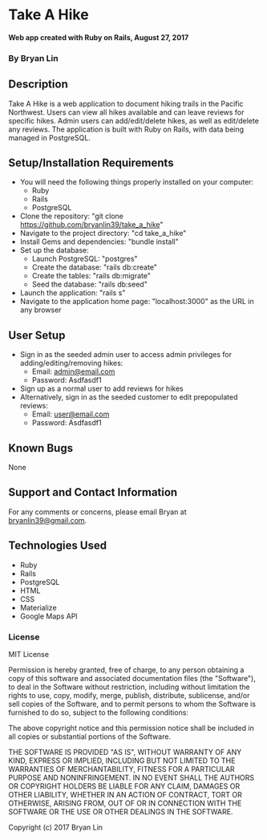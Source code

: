 # Take A Hike

#### Web app created with Ruby on Rails, August 27, 2017

### By Bryan Lin

## Description

Take A Hike is a web application to document hiking trails in the Pacific Northwest. Users can view all hikes available and can leave reviews for specific hikes. Admin users can add/edit/delete hikes, as well as edit/delete any reviews. The application is built with Ruby on Rails, with data being managed in PostgreSQL.

## Setup/Installation Requirements

* You will need the following things properly installed on your computer:
  * Ruby
  * Rails
  * PostgreSQL
* Clone the repository: "git clone https://github.com/bryanlin39/take_a_hike"
* Navigate to the project directory: "cd take_a_hike"
* Install Gems and dependencies: "bundle install"
* Set up the database:
  * Launch PostgreSQL: "postgres"
  * Create the database: "rails db:create"
  * Create the tables: "rails db:migrate"
  * Seed the database: "rails db:seed"
* Launch the application: "rails s"
* Navigate to the application home page: "localhost:3000" as the URL in any browser

## User Setup

* Sign in as the seeded admin user to access admin privileges for adding/editing/removing hikes:
  * Email: admin@email.com
  * Password: Asdfasdf1
* Sign up as a normal user to add reviews for hikes
* Alternatively, sign in as the seeded customer to edit prepopulated reviews:
  * Email: user@email.com
  * Password: Asdfasdf1

## Known Bugs

None

## Support and Contact Information

For any comments or concerns, please email Bryan at bryanlin39@gmail.com.

## Technologies Used

* Ruby
* Rails
* PostgreSQL
* HTML
* CSS
* Materialize
* Google Maps API

### License

MIT License

Permission is hereby granted, free of charge, to any person obtaining a copy of this software and associated documentation files (the "Software"), to deal in the Software without restriction, including without limitation the rights to use, copy, modify, merge, publish, distribute, sublicense, and/or sell copies of the Software, and to permit persons to whom the Software is furnished to do so, subject to the following conditions:

The above copyright notice and this permission notice shall be included in all copies or substantial portions of the Software.

THE SOFTWARE IS PROVIDED "AS IS", WITHOUT WARRANTY OF ANY KIND, EXPRESS OR IMPLIED, INCLUDING BUT NOT LIMITED TO THE WARRANTIES OF MERCHANTABILITY, FITNESS FOR A PARTICULAR PURPOSE AND NONINFRINGEMENT. IN NO EVENT SHALL THE AUTHORS OR COPYRIGHT HOLDERS BE LIABLE FOR ANY CLAIM, DAMAGES OR OTHER LIABILITY, WHETHER IN AN ACTION OF CONTRACT, TORT OR OTHERWISE, ARISING FROM, OUT OF OR IN CONNECTION WITH THE SOFTWARE OR THE USE OR OTHER DEALINGS IN THE SOFTWARE.

Copyright (c) 2017 Bryan Lin
